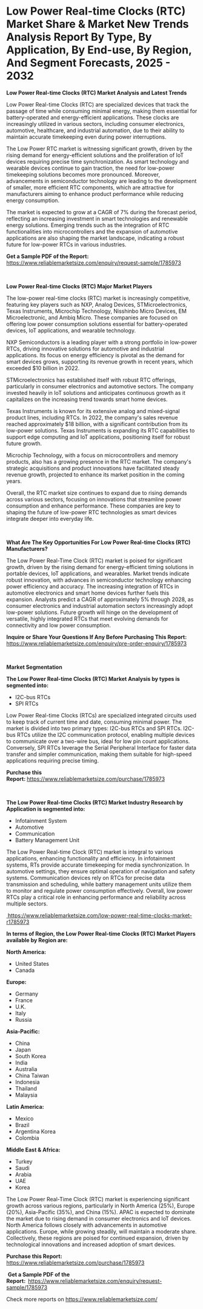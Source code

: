 <p><h1>Low Power Real-time Clocks (RTC) Market Share & Market New Trends Analysis Report By Type, By Application, By End-use, By Region, And Segment Forecasts, 2025 - 2032</h1></p><p><strong>Low Power Real-time Clocks (RTC) Market Analysis and Latest Trends</strong></p>
<p><p>Low Power Real-time Clocks (RTC) are specialized devices that track the passage of time while consuming minimal energy, making them essential for battery-operated and energy-efficient applications. These clocks are increasingly utilized in various sectors, including consumer electronics, automotive, healthcare, and industrial automation, due to their ability to maintain accurate timekeeping even during power interruptions.</p><p>The Low Power RTC market is witnessing significant growth, driven by the rising demand for energy-efficient solutions and the proliferation of IoT devices requiring precise time synchronization. As smart technology and wearable devices continue to gain traction, the need for low-power timekeeping solutions becomes more pronounced. Moreover, advancements in semiconductor technology are leading to the development of smaller, more efficient RTC components, which are attractive for manufacturers aiming to enhance product performance while reducing energy consumption.</p><p>The market is expected to grow at a CAGR of 7% during the forecast period, reflecting an increasing investment in smart technologies and renewable energy solutions. Emerging trends such as the integration of RTC functionalities into microcontrollers and the expansion of automotive applications are also shaping the market landscape, indicating a robust future for low-power RTCs in various industries.</p></p>
<p><strong>Get a Sample PDF of the Report:&nbsp;</strong> <a href="https://www.reliablemarketsize.com/enquiry/request-sample/1785973?utm_campaign=2952&utm_medium=2&utm_source=Github&utm_content=ia&utm_term=25032025&utm_id=low-power-real-time-clocks-rtc">https://www.reliablemarketsize.com/enquiry/request-sample/1785973</a></p>
<p>&nbsp;</p>
<p><strong>Low Power Real-time Clocks (RTC) Major Market Players</strong></p>
<p><p>The low-power real-time clocks (RTC) market is increasingly competitive, featuring key players such as NXP, Analog Devices, STMicroelectronics, Texas Instruments, Microchip Technology, Nisshinbo Micro Devices, EM Microelectronic, and Ambiq Micro. These companies are focused on offering low power consumption solutions essential for battery-operated devices, IoT applications, and wearable technology.</p><p>NXP Semiconductors is a leading player with a strong portfolio in low-power RTCs, driving innovative solutions for automotive and industrial applications. Its focus on energy efficiency is pivotal as the demand for smart devices grows, supporting its revenue growth in recent years, which exceeded $10 billion in 2022.</p><p>STMicroelectronics has established itself with robust RTC offerings, particularly in consumer electronics and automotive sectors. The company invested heavily in IoT solutions and anticipates continuous growth as it capitalizes on the increasing trend towards smart home devices.</p><p>Texas Instruments is known for its extensive analog and mixed-signal product lines, including RTCs. In 2022, the company's sales revenue reached approximately $18 billion, with a significant contribution from its low-power solutions. Texas Instruments is expanding its RTC capabilities to support edge computing and IoT applications, positioning itself for robust future growth.</p><p>Microchip Technology, with a focus on microcontrollers and memory products, also has a growing presence in the RTC market. The company's strategic acquisitions and product innovations have facilitated steady revenue growth, projected to enhance its market position in the coming years.</p><p>Overall, the RTC market size continues to expand due to rising demands across various sectors, focusing on innovations that streamline power consumption and enhance performance. These companies are key to shaping the future of low-power RTC technologies as smart devices integrate deeper into everyday life.</p></p>
<p>&nbsp;</p>
<p><strong>What Are The Key Opportunities For Low Power Real-time Clocks (RTC) Manufacturers?</strong></p>
<p><p>The Low Power Real-Time Clock (RTC) market is poised for significant growth, driven by the rising demand for energy-efficient timing solutions in portable devices, IoT applications, and wearables. Market trends indicate robust innovation, with advances in semiconductor technology enhancing power efficiency and accuracy. The increasing integration of RTCs in automotive electronics and smart home devices further fuels this expansion. Analysts predict a CAGR of approximately 5% through 2028, as consumer electronics and industrial automation sectors increasingly adopt low-power solutions. Future growth will hinge on the development of versatile, highly integrated RTCs that meet evolving demands for connectivity and low power consumption.</p></p>
<p><strong>Inquire or Share Your Questions If Any Before Purchasing This Report:</strong> <a href="https://www.reliablemarketsize.com/enquiry/pre-order-enquiry/1785973?utm_campaign=2952&utm_medium=2&utm_source=Github&utm_content=ia&utm_term=25032025&utm_id=low-power-real-time-clocks-rtc">https://www.reliablemarketsize.com/enquiry/pre-order-enquiry/1785973</a></p>
<p>&nbsp;</p>
<p><strong>Market Segmentation</strong></p>
<p><strong>The Low Power Real-time Clocks (RTC) Market Analysis by types is segmented into:</strong></p>
<p><ul><li>I2C-bus RTCs</li><li>SPI RTCs</li></ul></p>
<p><p>Low Power Real-time Clocks (RTCs) are specialized integrated circuits used to keep track of current time and date, consuming minimal power. The market is divided into two primary types: I2C-bus RTCs and SPI RTCs. I2C-bus RTCs utilize the I2C communication protocol, enabling multiple devices to communicate over a two-wire bus, ideal for low pin count applications. Conversely, SPI RTCs leverage the Serial Peripheral Interface for faster data transfer and simpler communication, making them suitable for high-speed applications requiring precise timing.</p></p>
<p><strong>Purchase this Report:&nbsp;</strong><a href="https://www.reliablemarketsize.com/purchase/1785973?utm_campaign=2952&utm_medium=2&utm_source=Github&utm_content=ia&utm_term=25032025&utm_id=low-power-real-time-clocks-rtc">https://www.reliablemarketsize.com/purchase/1785973</a></p>
<p>&nbsp;</p>
<p><strong>The Low Power Real-time Clocks (RTC) Market Industry Research by Application is segmented into:</strong></p>
<p><ul><li>Infotainment System</li><li>Automotive</li><li>Communication</li><li>Battery Management Unit</li></ul></p>
<p><p>The Low Power Real-time Clock (RTC) market is integral to various applications, enhancing functionality and efficiency. In infotainment systems, RTs provide accurate timekeeping for media synchronization. In automotive settings, they ensure optimal operation of navigation and safety systems. Communication devices rely on RTCs for precise data transmission and scheduling, while battery management units utilize them to monitor and regulate power consumption effectively. Overall, low power RTCs play a critical role in enhancing performance and reliability across multiple sectors.</p></p>
<p><a href="https://www.reliablemarketsize.com/low-power-real-time-clocks-market-r1785973?utm_campaign=2952&utm_medium=2&utm_source=Github&utm_content=ia&utm_term=25032025&utm_id=low-power-real-time-clocks-rtc">&nbsp;https://www.reliablemarketsize.com/low-power-real-time-clocks-market-r1785973</a></p>
<p><strong>In terms of Region, the Low Power Real-time Clocks (RTC) Market Players available by Region are:</strong></p>
<p>
    <p> <strong> North America: </strong>
        <ul>
            <li>United States</li>
            <li>Canada</li>
        </ul>
        </p> 
    <p> <strong> Europe: </strong>
        <ul>
            <li>Germany</li>
            <li>France</li>
            <li>U.K.</li>
            <li>Italy</li>
            <li>Russia</li>
        </ul>
        </p> 
    <p> <strong> Asia-Pacific: </strong>
        <ul>
            <li>China</li>
            <li>Japan</li>
            <li>South Korea</li>
            <li>India</li>
            <li>Australia</li>
            <li>China Taiwan</li>
            <li>Indonesia</li>
            <li>Thailand</li>
            <li>Malaysia</li>
        </ul>
        </p> 
    <p> <strong> Latin America: </strong>
        <ul>
            <li>Mexico</li>
            <li>Brazil</li>
            <li>Argentina Korea</li>
            <li>Colombia</li>
        </ul>
        </p> 
    <p> <strong> Middle East & Africa: </strong>
        <ul>
            <li>Turkey</li>
            <li>Saudi</li>
            <li>Arabia</li>
            <li>UAE</li>
            <li>Korea</li>
        </ul>
    </p>
    </p>
<p><p>The Low Power Real-Time Clock (RTC) market is experiencing significant growth across various regions, particularly in North America (25%), Europe (20%), Asia-Pacific (35%), and China (15%). APAC is expected to dominate the market due to rising demand in consumer electronics and IoT devices. North America follows closely with advancements in automotive applications. Europe, while growing steadily, will maintain a moderate share. Collectively, these regions are poised for continued expansion, driven by technological innovations and increased adoption of smart devices.</p></p>
<p><strong>Purchase this Report: </strong><a href="https://www.reliablemarketsize.com/purchase/1785973?utm_campaign=2952&utm_medium=2&utm_source=Github&utm_content=ia&utm_term=25032025&utm_id=low-power-real-time-clocks-rtc">https://www.reliablemarketsize.com/purchase/1785973</a></p>
<p>&nbsp;<strong>Get a Sample PDF of the Report:&nbsp;&nbsp;</strong><a href="https://www.reliablemarketsize.com/enquiry/request-sample/1785973?utm_campaign=2952&utm_medium=2&utm_source=Github&utm_content=ia&utm_term=25032025&utm_id=low-power-real-time-clocks-rtc">https://www.reliablemarketsize.com/enquiry/request-sample/1785973</a></p>
<p><strong></strong></p>
<p>Check more reports on <a href="https://www.reliablemarketsize.com/?utm_campaign=2952&utm_medium=2&utm_source=Github&utm_content=ia&utm_term=25032025&utm_id=low-power-real-time-clocks-rtc">https://www.reliablemarketsize.com/</a></p>